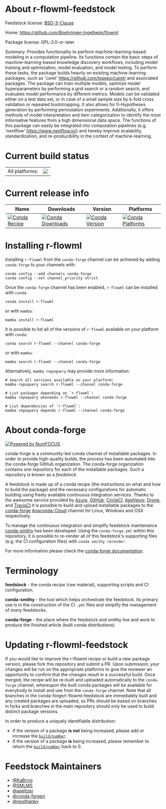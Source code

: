 About r-flowml-feedstock
========================

Feedstock license: [BSD-3-Clause](https://github.com/conda-forge/r-flowml-feedstock/blob/main/LICENSE.txt)

Home: https://github.com/Boehringer-Ingelheim/flowml

Package license: GPL-3.0-or-later

Summary: Provides functionality to perform machine-learning-based modeling in a computation pipeline. Its functions contain the basic steps of machine-learning-based knowledge discovery workflows, including model training and optimization, model evaluation, and model testing. To perform these tasks, the package builds heavily on existing machine-learning packages, such as 'caret' <https://github.com/topepo/caret/> and associated packages. The package can train multiple models, optimize model hyperparameters by performing a grid search or a random search, and evaluates model performance by different metrics. Models can be validated either on a test data set, or in case of a small sample size by k-fold cross validation or repeated bootstrapping. It also allows for 0-Hypotheses generation by performing permutation experiments. Additionally, it offers methods of model interpretation and item categorization to identify the most informative features from a high dimensional data space. The functions of this package can easily be integrated into computation pipelines (e.g. 'nextflow' <https://www.nextflow.io/>) and hereby improve scalability, standardization, and re-producibility in the context of machine-learning.

Current build status
====================


<table><tr><td>All platforms:</td>
    <td>
      <a href="https://dev.azure.com/conda-forge/feedstock-builds/_build/latest?definitionId=20553&branchName=main">
        <img src="https://dev.azure.com/conda-forge/feedstock-builds/_apis/build/status/r-flowml-feedstock?branchName=main">
      </a>
    </td>
  </tr>
</table>

Current release info
====================

| Name | Downloads | Version | Platforms |
| --- | --- | --- | --- |
| [![Conda Recipe](https://img.shields.io/badge/recipe-r--flowml-green.svg)](https://anaconda.org/conda-forge/r-flowml) | [![Conda Downloads](https://img.shields.io/conda/dn/conda-forge/r-flowml.svg)](https://anaconda.org/conda-forge/r-flowml) | [![Conda Version](https://img.shields.io/conda/vn/conda-forge/r-flowml.svg)](https://anaconda.org/conda-forge/r-flowml) | [![Conda Platforms](https://img.shields.io/conda/pn/conda-forge/r-flowml.svg)](https://anaconda.org/conda-forge/r-flowml) |

Installing r-flowml
===================

Installing `r-flowml` from the `conda-forge` channel can be achieved by adding `conda-forge` to your channels with:

```
conda config --add channels conda-forge
conda config --set channel_priority strict
```

Once the `conda-forge` channel has been enabled, `r-flowml` can be installed with `conda`:

```
conda install r-flowml
```

or with `mamba`:

```
mamba install r-flowml
```

It is possible to list all of the versions of `r-flowml` available on your platform with `conda`:

```
conda search r-flowml --channel conda-forge
```

or with `mamba`:

```
mamba search r-flowml --channel conda-forge
```

Alternatively, `mamba repoquery` may provide more information:

```
# Search all versions available on your platform:
mamba repoquery search r-flowml --channel conda-forge

# List packages depending on `r-flowml`:
mamba repoquery whoneeds r-flowml --channel conda-forge

# List dependencies of `r-flowml`:
mamba repoquery depends r-flowml --channel conda-forge
```


About conda-forge
=================

[![Powered by
NumFOCUS](https://img.shields.io/badge/powered%20by-NumFOCUS-orange.svg?style=flat&colorA=E1523D&colorB=007D8A)](https://numfocus.org)

conda-forge is a community-led conda channel of installable packages.
In order to provide high-quality builds, the process has been automated into the
conda-forge GitHub organization. The conda-forge organization contains one repository
for each of the installable packages. Such a repository is known as a *feedstock*.

A feedstock is made up of a conda recipe (the instructions on what and how to build
the package) and the necessary configurations for automatic building using freely
available continuous integration services. Thanks to the awesome service provided by
[Azure](https://azure.microsoft.com/en-us/services/devops/), [GitHub](https://github.com/),
[CircleCI](https://circleci.com/), [AppVeyor](https://www.appveyor.com/),
[Drone](https://cloud.drone.io/welcome), and [TravisCI](https://travis-ci.com/)
it is possible to build and upload installable packages to the
[conda-forge](https://anaconda.org/conda-forge) [Anaconda-Cloud](https://anaconda.org/)
channel for Linux, Windows and OSX respectively.

To manage the continuous integration and simplify feedstock maintenance
[conda-smithy](https://github.com/conda-forge/conda-smithy) has been developed.
Using the ``conda-forge.yml`` within this repository, it is possible to re-render all of
this feedstock's supporting files (e.g. the CI configuration files) with ``conda smithy rerender``.

For more information please check the [conda-forge documentation](https://conda-forge.org/docs/).

Terminology
===========

**feedstock** - the conda recipe (raw material), supporting scripts and CI configuration.

**conda-smithy** - the tool which helps orchestrate the feedstock.
                   Its primary use is in the construction of the CI ``.yml`` files
                   and simplify the management of *many* feedstocks.

**conda-forge** - the place where the feedstock and smithy live and work to
                  produce the finished article (built conda distributions)


Updating r-flowml-feedstock
===========================

If you would like to improve the r-flowml recipe or build a new
package version, please fork this repository and submit a PR. Upon submission,
your changes will be run on the appropriate platforms to give the reviewer an
opportunity to confirm that the changes result in a successful build. Once
merged, the recipe will be re-built and uploaded automatically to the
`conda-forge` channel, whereupon the built conda packages will be available for
everybody to install and use from the `conda-forge` channel.
Note that all branches in the conda-forge/r-flowml-feedstock are
immediately built and any created packages are uploaded, so PRs should be based
on branches in forks and branches in the main repository should only be used to
build distinct package versions.

In order to produce a uniquely identifiable distribution:
 * If the version of a package **is not** being increased, please add or increase
   the [``build/number``](https://docs.conda.io/projects/conda-build/en/latest/resources/define-metadata.html#build-number-and-string).
 * If the version of a package **is** being increased, please remember to return
   the [``build/number``](https://docs.conda.io/projects/conda-build/en/latest/resources/define-metadata.html#build-number-and-string)
   back to 0.

Feedstock Maintainers
=====================

* [@KaBrrrp](https://github.com/KaBrrrp/)
* [@SMLMS](https://github.com/SMLMS/)
* [@apeltzer](https://github.com/apeltzer/)
* [@conda-forge/r](https://github.com/conda-forge/r/)
* [@neslihanky](https://github.com/neslihanky/)

